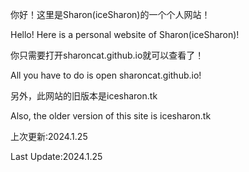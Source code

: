 你好！这里是Sharon(iceSharon)的一个个人网站！


Hello! Here is a personal website of Sharon(iceSharon)!





你只需要打开sharoncat.github.io就可以查看了！


All you have to do is open sharoncat.github.io!





另外，此网站的旧版本是icesharon.tk


Also, the older version of this site is icesharon.tk

上次更新:2024.1.25


Last Update:2024.1.25
